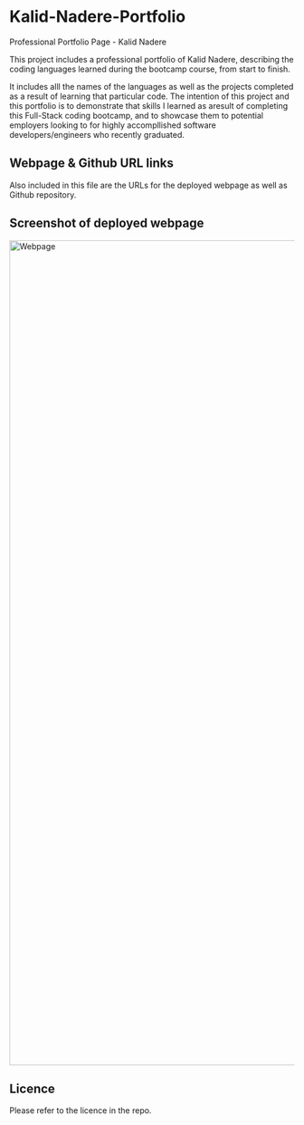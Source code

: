 # Kalid-Nadere-Portfolio
Professional Portfolio Page - Kalid Nadere

This project includes a professional portfolio of Kalid Nadere, describing the
coding languages learned during the bootcamp course, from start to finish.

It includes alll the names of the languages as well as the projects completed
as a result of learning that particular code.
The intention of this project and this portfolio is to demonstrate that skills I learned as aresult of completing this Full-Stack coding bootcamp, and to showcase them to potential
employers looking to for highly accompllished software developers/engineers who recently
graduated.

## Webpage & Github URL links
Also included in this file are the URLs for the deployed webpage as well as Github
repository.


## Screenshot of deployed webpage

<img width="1456" alt="Webpage" src="https://github.com/KalidNadere/Kalid-Nadere-Portfolio/assets/131591052/dd7606aa-e5d5-4aeb-8c7a-c78fc3ec7d86">


## Licence
Please refer to the licence in the repo.


